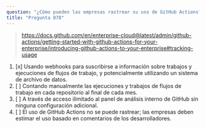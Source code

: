 ```yaml
---
question: "¿Cómo pueden las empresas rastrear su uso de GitHub Actions?"
title: "Pregunta 078"
---
```


> https://docs.github.com/en/enterprise-cloud@latest/admin/github-actions/getting-started-with-github-actions-for-your-enterprise/introducing-github-actions-to-your-enterprise#tracking-usage
1. [x] Usando webhooks para suscribirse a información sobre trabajos y ejecuciones de flujos de trabajo, y potencialmente utilizando un sistema de archivo de datos.
1. [ ] Contando manualmente las ejecuciones y trabajos de flujos de trabajo en cada repositorio al final de cada mes.
1. [ ] A través de acceso ilimitado al panel de análisis interno de GitHub sin ninguna configuración adicional.
1. [ ] El uso de GitHub Actions no se puede rastrear; las empresas deben estimar el uso basado en comentarios de los desarrolladores.
